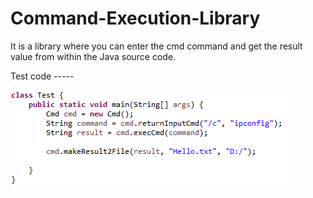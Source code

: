 # Command-Execution-Library
It is a library where you can enter the cmd command and get the result value from within the Java source code.



Test code -----


![ERROR](sample.PNG)
